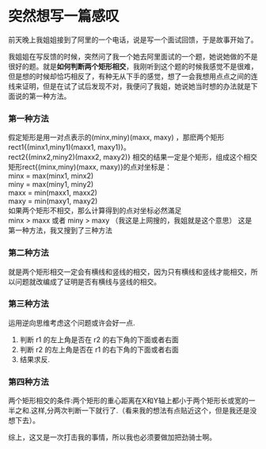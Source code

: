 # 突然想写一篇感叹
前天晚上我姐姐接到了阿里的一个电话，说是写一个面试回馈，于是故事开始了。
   
 我姐姐在写反馈的时候，突然问了我一个她去阿里面试的一个题，她说她做的不是很好的题。就是**如何判断两个矩形相交**，我刚听到这个题的时候我感觉不是很难，但是想的时候却恰巧相反了，有种无从下手的感觉，想了一会我想用点点之间的连线来证明，但是在试了试后发现不对，我便问了我姐，她说她当时想的办法就是下面说的第一种方法。
 
### 第一种方法
 假定矩形是用一对点表示的(minx,miny)(maxx,   maxy) ，那麽两个矩形rect1{(minx1,miny1)(maxx1,   maxy1)}。       
 rect2{(minx2,miny2)(maxx2,   maxy2)}   相交的结果一定是个矩形，组成这个相交矩形rect{(minx,miny)(maxx, maxy)}的点对坐标是：   
  minx   =   max(minx1,   minx2)   
  miny   =   max(miny1,   miny2)   
    maxx   =   min(maxx1,   maxx2)   
    maxy   =   min(maxy1,   maxy2)   
 如果两个矩形不相交，那么计算得到的点对坐标必然滿足   
  minx   >   maxx   或者     miny   >   maxy   （我这是上网搜的，我姐就是这个意思）
  这是第一种方法，我又搜到了三种方法
  
### 第二种方法
 就是两个矩形相交一定会有横线和竖线的相交，因为只有横线和竖线才能相交，所以问题就改编成了证明是否有横线与竖线的相交。
    
### 第三种方法
  运用逆向思维考虑这个问题或许会好一点.
1. 判断 r1 的左上角是否在 r2 的右下角的下面或者右面
2. 判断 r2 的左上角是否在 r1 的右下角的下面或者右面
3. 结果求反.

### 第四种方法
两个矩形相交的条件:两个矩形的重心距离在X和Y轴上都小于两个矩形长或宽的一半之和.这样,分两次判断一下就行了.（看来我的想法有点贴近这个，但是我还是没想下去）。

  综上，这又是一次打击我的事情，所以我也必须要做加把劲骑士啊。

